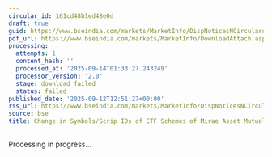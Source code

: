```yaml
---
circular_id: 161cd48b1ed48e0d
draft: true
guid: https://www.bseindia.com/markets/MarketInfo/DispNoticesNCirculars.aspx?Noticeid={E1DDDCDF-A2C4-4751-A8F4-89B5A1CC908D}&noticeno=20250912-87&dt=09/12/2025&icount=87&totcount=103&flag=0
pdf_url: https://www.bseindia.com/markets/MarketInfo/DownloadAttach.aspx?id=20250912-87&attachedId=
processing:
  attempts: 1
  content_hash: ''
  processed_at: '2025-09-14T01:33:27.243249'
  processor_version: '2.0'
  stage: download_failed
  status: failed
published_date: '2025-09-12T12:51:27+00:00'
rss_url: https://www.bseindia.com/markets/MarketInfo/DispNoticesNCirculars.aspx?Noticeid={E1DDDCDF-A2C4-4751-A8F4-89B5A1CC908D}&noticeno=20250912-87&dt=09/12/2025&icount=87&totcount=103&flag=0
source: bse
title: Change in Symbols/Scrip IDs of ETF Schemes of Mirae Asset Mutual Fund
---
```


Processing in progress...